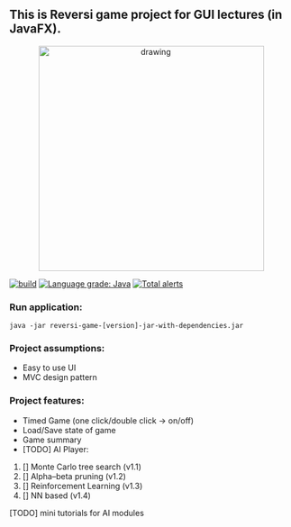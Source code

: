 ## This is Reversi game project for GUI lectures (in JavaFX).

<p align="center">
  <img src="reversi-game/src/main/resources/reversi.gif" alt="drawing" width="400"/>
</p>

[![build](https://github.com/yacotaco/Reversi/workflows/build/badge.svg)](https://github.com/yacotaco/Reversi/actions?query=workflow%3Abuild)
[![Language grade: Java](https://img.shields.io/lgtm/grade/java/g/yacotaco/Reversi.svg?logo=lgtm&logoWidth=18)](https://lgtm.com/projects/g/yacotaco/Reversi/context:java)
[![Total alerts](https://img.shields.io/lgtm/alerts/g/yacotaco/Reversi.svg?logo=lgtm&logoWidth=18)](https://lgtm.com/projects/g/yacotaco/Reversi/alerts/)

### Run application:
  `java -jar reversi-game-[version]-jar-with-dependencies.jar`

### Project assumptions:

 * Easy to use UI
 * MVC design pattern

 ### Project features:
 
 * Timed Game (one click/double click -> on/off)
 * Load/Save state of game
 * Game summary
 * [TODO] AI Player:
  1. [] Monte Carlo tree search (v1.1)
  2. [] Alpha–beta pruning (v1.2)
  3. [] Reinforcement Learning (v1.3)
  4. [] NN based (v1.4)

[TODO] mini tutorials for AI modules 
